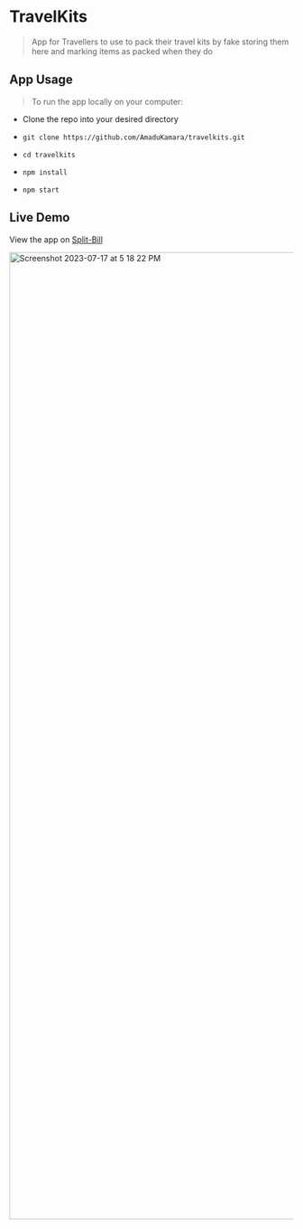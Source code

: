# TravelKits

> App for Travellers to use to pack their travel kits by fake storing them here and marking items as packed when they do

## App Usage

> To run the app locally on your computer:

- Clone the repo into your desired directory

- `git clone https://github.com/AmaduKamara/travelkits.git`
- `cd travelkits`
- `npm install`
- `npm start`

## Live Demo
View the app on [Split-Bill](https://travelkits.vercel.app/)

<img width="1711" alt="Screenshot 2023-07-17 at 5 18 22 PM" src="https://github.com/AmaduKamara/travelkits/assets/50941074/2b3ef765-4dea-4e05-93c5-f1acad02dcf3">
